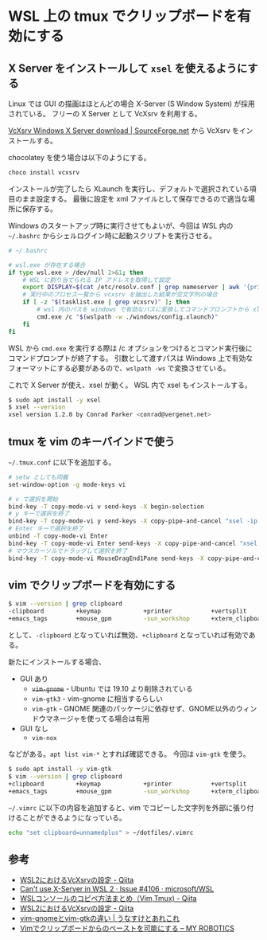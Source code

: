 # WSL 上の tmux でクリップボードを有効にする

## X Server をインストールして `xsel` を使えるようにする

Linux では GUI の描画はほとんどの場合 X-Server (S Window System) が採用されている。
フリーの X Server として VcXsrv を利用する。

[VcXsrv Windows X Server download | SourceForge.net](https://sourceforge.net/projects/vcxsrv/)  から VcXsrv をインストールする。

chocolatey を使う場合は以下のようにする。

```powershell
choco install vcxsrv
```

インストールが完了したら XLaunch を実行し、デフォルトで選択されている項目のまま設定する。
最後に設定を xml ファイルとして保存できるので適当な場所に保存する。

Windows のスタートアップ時に実行させてもよいが、今回は WSL 内の `~/.bashrc` からシェルログイン時に起動スクリプトを実行させる。

```bash
# ~/.bashrc

# wsl.exe が存在する場合
if type wsl.exe > /dev/null 2>&1; then
    # WSL に割り当てられる IP アドレスを取得して設定
    export DISPLAY=$(cat /etc/resolv.conf | grep nameserver | awk '{print $2}'):0.0
    # 実行中のプロセス一覧から vcxsrv を抽出した結果が空文字列の場合
    if [ -z "$(tasklist.exe | grep vcxsrv)" ]; then
        # wsl 内のパスを windows で有効なパスに変換してコマンドプロンプトから xlaunch を実行
        cmd.exe /c "$(wslpath -w ./windows/config.xlaunch)"
    fi
fi
```

WSL から `cmd.exe` を実行する際は /c オプションをつけるとコマンド実行後にコマンドプロンプトが終了する。
引数として渡すパスは Windows 上で有効なフォーマットにする必要があるので、`wslpath -ws` で変換させている。

これで X Server が使え、xsel が動く。
WSL 内で xsel もインストールする。

```bash
$ sudo apt install -y xsel
$ xsel --version
xsel version 1.2.0 by Conrad Parker <conrad@vergenet.net>
```

## tmux を vim のキーバインドで使う

`~/.tmux.conf` に以下を追加する。

```bash
# setw としても同義
set-window-option -g mode-keys vi

# v で選択を開始
bind-key -T copy-mode-vi v send-keys -X begin-selection
# y キーで選択を終了
bind-key -T copy-mode-vi y send-keys -X copy-pipe-and-cancel "xsel -ip && xsel -op | xsel -ib"
# Enter キーで選択を終了
unbind -T copy-mode-vi Enter
bind-key -T copy-mode-vi Enter send-keys -X copy-pipe-and-cancel "xsel -ip && xsel -op | xsel -ib"
# マウスカーソルでドラッグして選択を終了
bind-key -T copy-mode-vi MouseDragEnd1Pane send-keys -X copy-pipe-and-cancel "xsel -ip && xsel -op | xsel -ib"
```

## vim でクリップボードを有効にする

```bash
$ vim --version | grep clipboard
-clipboard         +keymap            +printer           +vertsplit
+emacs_tags        +mouse_gpm         -sun_workshop      +xterm_clipboard
```

として、`-clipboard` となっていれば無効、`+clipboard` となっていれば有効である。

新たにインストールする場合、

- GUI あり
  - ~~`vim-gnome`~~ - Ubuntu では 19.10 より削除されている
  - `vim-gtk3` - vim-gnome に相当するらしい
  - `vim-gtk` - GNOME 関連のパッケージに依存せず、GNOME以外のウィンドウマネージャを使ってる場合は有用
- GUI なし
  - `vim-nox`

などがある。`apt list vim-*` とすれば確認できる。
今回は `vim-gtk` を使う。

```bash
$ sudo apt install -y vim-gtk
$ vim --version | grep clipboard
+clipboard         +keymap            +printer           +vertsplit
+emacs_tags        +mouse_gpm         -sun_workshop      +xterm_clipboard
```

`~/.vimrc` に以下の内容を追加すると、vim でコピーした文字列を外部に張り付けることができるようになっている。

```bash
echo "set clipboard=unnamedplus" > ~/dotfiles/.vimrc
```

## 参考

- [WSL2におけるVcXsrvの設定 - Qiita](https://qiita.com/ryoi084/items/0dff11134592d0bb895c)
- [Can't use X-Server in WSL 2 · Issue #4106 · microsoft/WSL](https://github.com/microsoft/WSL/issues/4106)
- [WSLコンソールのコピペ方法まとめ（Vim,Tmux) - Qiita](https://qiita.com/kenji0x02/items/f77008985818583bf32b)
- [WSL2におけるVcXsrvの設定 - Qiita](https://qiita.com/ryoi084/items/0dff11134592d0bb895c)
- [vim-gnomeとvim-gtkの違い | うなすけとあれこれ](https://blog.unasuke.com/2014/difference-of-vim-gnome-and-vim-gtk/)
- [Vimでクリップボードからのペーストを可能にする – MY ROBOTICS](https://sy-base.com/myrobotics/vim/vim_use_clipboard/)
